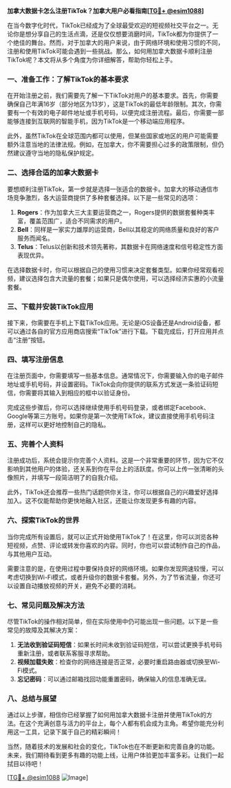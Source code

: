 **加拿大数据卡怎么注册TikTok？加拿大用户必看指南[[TG💪+ @esim1088](https://t.me/s/esim1088)]**

在当今数字化时代，TikTok已经成为了全球最受欢迎的短视频社交平台之一。无论你是想分享自己的生活点滴，还是仅仅想要消磨时间，TikTok都为你提供了一个绝佳的舞台。然而，对于加拿大的用户来说，由于网络环境和使用习惯的不同，注册和使用TikTok可能会遇到一些挑战。那么，如何用加拿大数据卡顺利注册TikTok呢？本文将从多个角度为你详细解答，帮助你轻松上手。

### 一、准备工作：了解TikTok的基本要求

在开始注册之前，我们需要先了解一下TikTok对用户的基本要求。首先，你需要确保自己年满16岁（部分地区为13岁），这是TikTok的最低年龄限制。其次，你需要有一个有效的电子邮件地址或手机号码，以便完成注册流程。最后，你需要一部能够连接到互联网的智能手机，因为TikTok是一个移动端应用程序。

此外，虽然TikTok在全球范围内都可以使用，但某些国家或地区的用户可能需要额外注意当地的法律法规。例如，在加拿大，你不需要担心过多的政策限制，但仍然建议遵守当地的隐私保护规定。

### 二、选择合适的加拿大数据卡

要想顺利注册TikTok，第一步就是选择一张适合的数据卡。加拿大的移动通信市场竞争激烈，各大运营商提供了多种套餐选择。以下是一些常见的选项：

1. **Rogers**：作为加拿大三大主要运营商之一，Rogers提供的数据套餐种类丰富，覆盖范围广，适合不同需求的用户。
2. **Bell**：同样是一家实力雄厚的运营商，Bell以其稳定的网络质量和良好的客户服务而闻名。
3. **Telus**：Telus以创新和技术领先著称，其数据卡在网络速度和信号稳定性方面表现优异。

在选择数据卡时，你可以根据自己的使用习惯来决定套餐类型。如果你经常观看视频，建议选择包含大流量的套餐；如果只是偶尔使用，可以选择经济实惠的小流量套餐。

### 三、下载并安装TikTok应用

接下来，你需要在手机上下载TikTok应用。无论是iOS设备还是Android设备，都可以通过各自的官方应用商店搜索“TikTok”进行下载。下载完成后，打开应用并点击“注册”按钮。

### 四、填写注册信息

在注册页面中，你需要填写一些基本信息。通常情况下，你需要输入你的电子邮件地址或手机号码，并设置密码。TikTok会向你提供的联系方式发送一条验证码短信，你需要将其输入到相应的框中以验证身份。

完成这些步骤后，你可以选择继续使用手机号码登录，或者绑定Facebook、Google等第三方账号。如果你是第一次使用TikTok，建议直接使用手机号码注册，这样可以更好地控制自己的隐私。

### 五、完善个人资料

注册成功后，系统会提示你完善个人资料。这是一个非常重要的环节，因为它不仅影响到其他用户的体验，还关系到你在平台上的活跃度。你可以上传一张清晰的头像照片，并填写一段简洁明了的自我介绍。

此外，TikTok还会推荐一些热门话题供你关注，你可以根据自己的兴趣爱好选择加入。这不仅能帮助你更快地融入社区，还能让你发现更多有趣的内容。

### 六、探索TikTok的世界

当你完成所有设置后，就可以正式开始使用TikTok了！在这里，你可以浏览各种短视频，点赞、评论或转发你喜欢的内容。同时，你也可以尝试制作自己的作品，与其他用户互动。

需要注意的是，在使用过程中要保持良好的网络环境。如果你发现网速较慢，可以考虑切换到Wi-Fi模式，或者升级你的数据卡套餐。另外，为了节省流量，你还可以设置自动播放视频的开关，避免不必要的消耗。

### 七、常见问题及解决方法

尽管TikTok的操作相对简单，但在实际使用中仍可能出现一些问题。以下是一些常见的故障及其解决方案：

1. **无法收到验证码短信**：如果长时间未收到验证码短信，可以尝试更换手机号码重新注册，或者联系客服寻求帮助。
2. **视频加载失败**：检查你的网络连接是否正常，必要时重启路由器或切换至Wi-Fi模式。
3. **忘记密码**：可以通过邮箱找回功能重置密码，确保输入的信息准确无误。

### 八、总结与展望

通过以上步骤，相信你已经掌握了如何用加拿大数据卡注册并使用TikTok的方法。在这个充满创意与活力的平台上，每个人都有机会成为主角。希望你能充分利用这一工具，记录下属于自己的精彩瞬间！

当然，随着技术的发展和社会的变化，TikTok也在不断更新和完善自身的功能。未来，我们期待看到更多有趣的功能上线，让用户体验更加丰富多彩。让我们一起拭目以待吧！

[[TG💪+ @esim1088](https://t.me/s/esim1088) ![Image](https://i.postimg.cc/4NQfJmqS/Snipaste-2025-05-13-00-14-12.png)]